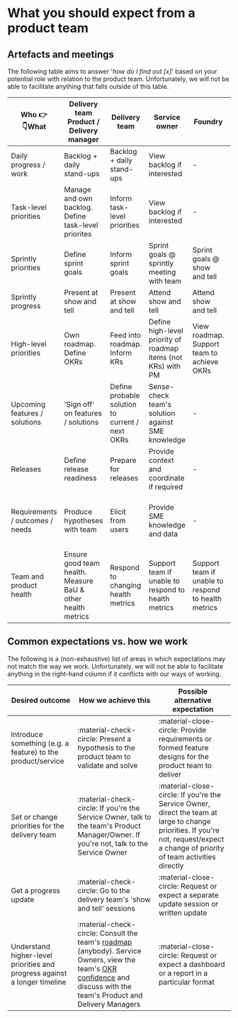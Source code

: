 # What you should expect from a product team

## Artefacts and meetings

The following table aims to answer '*how do I find out [x]*' based on your potential role with relation to the product team. Unfortunately, we will not be able to facilitate anything that falls outside of this table.

| Who 👉<br>👇What                | Delivery team Product / Delivery manager                    | Delivery team                                   | Service owner                                                 | Foundry                                             | SRO                          | Programme                                                | PMO                                                | Users                                                 | Anyone                       |
| ------------------------------- | ----------------------------------------------------------- | ----------------------------------------------- | ------------------------------------------------------------- | --------------------------------------------------- | ---------------------------- | -------------------------------------------------------- | -------------------------------------------------- | ----------------------------------------------------- | ---------------------------- |
| Daily progress / work           | Backlog + daily stand-ups                                   | Backlog + daily stand-ups                       | View backlog if interested                                    | \-                                                  | \-                           | \-                                                       | \-                                                 | \-                                                    | \-                           |
| Task-level priorities           | Manage and own backlog. Define task-level priorites         | Inform task-level priorities                    | View backlog if interested                                    | \-                                                  | \-                           | \-                                                       | \-                                                 | \-                                                    | \-                           |
| Sprintly priorities             | Define sprint goals                                         | Inform sprint goals                             | Sprint goals @ sprintly meeting with team                     | Sprint goals @ show and tell                        | Sprint goals @ show and tell | Sprint goals @ show and tell                             | Sprint goals @ show and tell                       | Sprint goals @ show and tell                          | Sprint goals @ show and tell |
| Sprintly progress               | Present at show and tell                                    | Present at show and tell                        | Attend show and tell                                          | Attend show and tell                                | Attend show and tell         | Attend show and tell                                     | Attend show and tell                               | Attend show and tell                                  | Attend show and tell         |
| High-level priorities           | Own roadmap. Define OKRs                                    | Feed into roadmap. Inform KRs                   | Define high-level priority of roadmap items (not KRs) with PM | View roadmap. Support team to achieve OKRs          | View roadmap (no KRs)        | Provide context to Service owner to help define priority | View roadmap (no KRs). Use Objectives in reporting | View roadmap (no KRs)                                 | View roadmap (no KRs)        |
| Upcoming features / solutions   | 'Sign off' on features / solutions                          | Define probable solution to current / next OKRs | Sense-check team's solution against SME knowledge             | \-                                                  | \-                           | Informed by Service owner if relevant / interested       | \-                                                 | Test possible solutions / prototypes                  | \-                           |
| Releases                        | Define release readiness                                    | Prepare for releases                            | Provide context and coordinate if required                    | \-                                                  | \-                           | Informed by Service owner if relevant / interested       | \-                                                 | Advanced warning if there will be considerable impact | \-                           |
| Requirements / outcomes / needs | Produce hypotheses with team                                | Elicit from users                               | Provide SME knowledge and data                                | \-                                                  | \-                           | Provide business problems / outcomes to Service owner    | \-                                                 | Provide data / information                            | \-                           |
| Team and product health         | Ensure good team health. Measure BaU & other health metrics | Respond to changing health metrics              | Support team if unable to respond to health metrics           | Support team if unable to respond to health metrics | \-                           | \-                                                       | \-                                                 | \-                                                    | \-                           |

## Common expectations vs. how we work

The following is a (non-exhaustive) list of areas in which expectations may not match the way we work. Unfortunately, we will not be able to facilitate anything in the right-hand column if it conflicts with our ways of working. 

| Desired outcome | How we achieve this | Possible alternative expectation |
| --- | --- | --- |
| Introduce something (e.g. a feature) to the product/service | :material-check-circle: Present a hypothesis to the product team to validate and solve | :material-close-circle: Provide requirements or formed feature designs for the product team to deliver | 
| Set or change priorities for the delivery team | :material-check-circle: If you're the Service Owner, talk to the team's Product Manager/Owner. If you're not, talk to the Service Owner | :material-close-circle: If you're the Service Owner, direct the team at large to change priorities. If you're not, request/expect a change of priority of team activities directly | 
| Get a progress update | :material-check-circle: Go to the delivery team's 'show and tell' sessions | :material-close-circle: Request or expect a separate update session or written update | 
| Understand higher-level priorities and progress against a longer timeline | :material-check-circle: Consult the team's [roadmap](https://www.gov.uk/service-manual/agile-delivery/developing-a-roadmap) (anybody). Service Owners, view the team's [OKR confidence](../../people-skills-and-standards/product-management/artefacts/OKRs.md) and discuss with the team's Product and Delivery Managers | :material-close-circle: Request or expect a dashboard or a report in a particular format | 